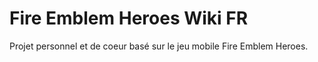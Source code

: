 # Fire Emblem Heroes Wiki FR

Projet personnel et de coeur basé sur le jeu mobile Fire Emblem Heroes.